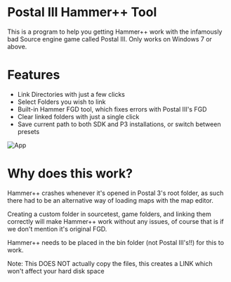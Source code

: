# Postal III Hammer++ Tool
This is a program to help you getting Hammer++ work with the infamously bad Source engine game called Postal III. Only works on Windows 7 or above.

# Features
- Link Directories with just a few clicks
- Select Folders you wish to link
- Built-in Hammer FGD tool, which fixes errors with Postal III's FGD
- Clear linked folders with just a single click
- Save current path to both SDK and P3 installations, or switch between presets

![App](https://i.imgur.com/frknYzb.png)

# Why does this work?
Hammer++ crashes whenever it's opened in Postal 3's root folder, as such there had to be an alternative way of loading maps with the map editor.

Creating a custom folder in sourcetest, game folders, and linking them correctly will make Hammer++ work without any issues, of course that is if we don't mention it's original FGD.

Hammer++ needs to be placed in the bin folder (not Postal III's!!) for this to work.

Note: This DOES NOT actually copy the files, this creates a LINK which won't affect your hard disk space
